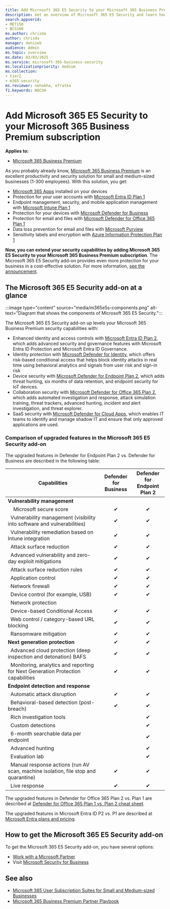```yaml
---
title: Add Microsoft 365 E5 Security to your Microsoft 365 Business Premium subscription
description: Get an overview of Microsoft 365 E5 Security and learn how to add it to your Microsoft 365 Business Premium subscription.
search.appverid:
- MET150
- BCS160
ms.author: chrisda
author: chrisda
manager: deniseb
audience: Admin
ms.topic: overview
ms.date: 03/03/2025
ms.service: microsoft-365-business-security
ms.localizationpriority: medium
ms.collection:
- tier2
- m365-security
ms.reviewer: nehabha, efratka
f1.keywords: NOCSH
---
```


# Add Microsoft 365 E5 Security to your Microsoft 365 Business Premium subscription

**Applies to:**

- [Microsoft 365 Business Premium](m365bp-overview.md)

As you probably already know, [Microsoft 365 Business Premium](m365bp-overview.md) is an excellent productivity and security solution for small and medium-sized businesses (1-300 employees). With this solution, you get:

- [Microsoft 365 Apps](/microsoft-365/admin/setup/install-applications) installed on your devices
- Protection for your user accounts with [Microsoft Entra ID Plan 1](/entra/fundamentals/whatis)
- Endpoint management, security, and mobile application management with [Microsoft Intune Plan 1](/mem/intune/fundamentals/what-is-intune)
- Protection for your devices with [Microsoft Defender for Business](/defender-business/mdb-overview)
- Protection for email and files with [Microsoft Defender for Office 365 Plan 1](/defender-office-365/mdo-about#defender-for-office-365-plan-1-capabilities)
- Data loss prevention for email and files with [Microsoft Purview](/purview/dlp-learn-about-dlp)
- Sensitivity labels and encryption with [Azure Information Protection Plan 1](/azure/information-protection/what-is-information-protection)

**Now, you can extend your security capabilities by adding Microsoft 365 E5 Security to your Microsoft 365 Business Premium subscription**. The Microsoft 365 E5 Security add-on provides even more protection for your business in a cost-effective solution. For more information, [see the announcement](https://aka.ms/BusinessPremiumPlusE5SecurityBlog).

## The Microsoft 365 E5 Security add-on at a glance

:::image type="content" source="media/m365e5s-components.png" alt-text="Diagram that shows the components of Microsoft 365 E5 Security.":::

The Microsoft 365 E5 Security add-on up levels your Microsoft 365 Business Premium security capabilities with:

- Enhanced identity and access controls with [Microsoft Entra ID Plan 2](/entra/fundamentals/licensing), which adds advanced security and governance features with Microsoft Entra ID Protection and Microsoft Entra ID Governance.
- Identity protection with [Microsoft Defender for Identity](/defender-for-identity/what-is), which offers risk-based conditional access that helps block identity attacks in real time using behavioral analytics and signals from user risk and sign-in risk
- Device security with [Microsoft Defender for Endpoint Plan 2](/defender-endpoint/microsoft-defender-endpoint), which adds threat hunting, six months of data retention, and endpoint security for IoT devices.
- Collaboration security with [Microsoft Defender for Office 365 Plan 2](/defender-office-365/mdo-about#defender-for-office-365-plan-1-vs-plan-2-cheat-sheet), which adds automated investigation and response, attack simulation training, threat trackers, advanced hunting, incident and alert investigation, and threat explorer.
- SaaS security with [Microsoft Defender for Cloud Apps](/defender-cloud-apps/what-is-defender-for-cloud-apps), which enables IT teams to identify and manage shadow IT and ensure that only approved applications are used.

### Comparison of upgraded features in the Microsoft 365 E5 Security add-on

The upgraded features in Defender for Endpoint Plan 2 vs. Defender for Business are described in the following table:

|Capabilities|Defender for<br/>Business|Defender for<br/>Endpoint Plan 2|
|---|:---:|:---:|
|**Vulnerability management**|||
|&nbsp;&nbsp;&nbsp;&nbsp;Microsoft secure score|✔|✔|
|&nbsp;&nbsp;Vulnerability management (visibility into software and vulnerabilities)|✔|✔|
|&nbsp;&nbsp;Vulnerability remediation based on Intune integration|✔|✔|
|&nbsp;&nbsp;Attack surface reduction|✔|✔|
|&nbsp;&nbsp;Advanced vulnerability and zero-day exploit mitigations|✔|✔|
|&nbsp;&nbsp;Attack surface reduction rules|✔|✔|
|&nbsp;&nbsp;Application control|✔|✔|
|&nbsp;&nbsp;Network firewall|✔|✔|
|&nbsp;&nbsp;Device control (for example, USB)|✔|✔|
|&nbsp;&nbsp;Network protection|||
|&nbsp;&nbsp;Device-based Conditional Access|✔|✔|
|&nbsp;&nbsp;Web control / category-based URL blocking|✔|✔|
|&nbsp;&nbsp;Ransomware mitigation|✔|✔|
|**Next generation protection**|✔|✔|
|&nbsp;&nbsp;Advanced cloud protection (deep inspection and detonation) BAFS|✔|✔|
|&nbsp;&nbsp;Monitoring, analytics and reporting for Next Generation Protection capabilities|✔|✔|
|**Endpoint detection and response**|||
|&nbsp;&nbsp;Automatic attack disruption|✔|✔|
|&nbsp;&nbsp;Behavioral-based detection (post-breach)|✔|✔|
|&nbsp;&nbsp;Rich investigation tools||✔|
|&nbsp;&nbsp;Custom detections||✔|
|&nbsp;&nbsp;6-month searchable data per endpoint||✔|
|&nbsp;&nbsp;Advanced hunting||✔|
|&nbsp;&nbsp;Evaluation lab||✔|
|&nbsp;&nbsp;Manual response actions (run AV scan, machine isolation, file stop and quarantine)|✔|✔|
|&nbsp;&nbsp;Live response|✔|✔|

The upgraded features in Defender for Office 365 Plan 2 vs. Plan 1 are described at [Defender for Office 365 Plan 1 vs. Plan 2 cheat sheet](/defender-office-365/mdo-about#defender-for-office-365-plan-1-vs-plan-2-cheat-sheet).

The upgraded features in Microsoft Entra ID P2 vs. P1 are described at [Microsoft Entra plans and pricing](https://www.microsoft.com/security/business/microsoft-entra-pricing).

## How to get the Microsoft 365 E5 Security add-on

To get the Microsoft 365 E5 Security add-on, you have several options:

- [Work with a Microsoft Partner](/microsoft-365/admin/manage/find-your-partner-or-reseller)
- Visit [Microsoft Security for Business](https://aka.ms/SMBSecurity)

## See also

- [Microsoft 365 User Subscription Suites for Small and Medium-sized Businesses](https://cdn-dynmedia-1.microsoft.com/is/content/microsoftcorp/microsoft/final/en-us/microsoft-brand/documents/modern-work-plan-comparison-smb5.pdf)
- [Microsoft 365 Business Premium Partner Playbook](https://aka.ms/M365BPPartnerPlaybook)